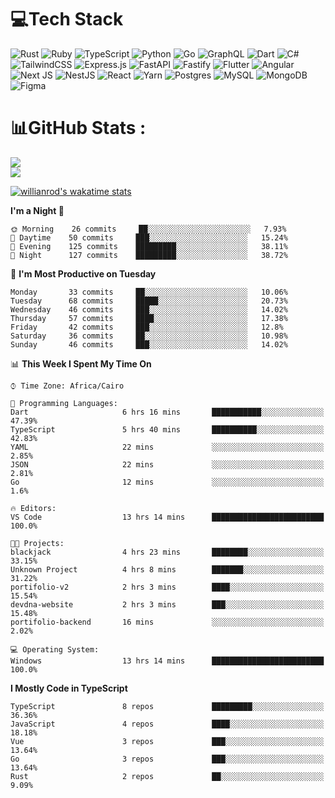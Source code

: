 # 💻Tech Stack

![Rust](https://img.shields.io/badge/rust-%23000000.svg?style=for-the-badge&logo=rust&logoColor=white) ![Ruby](https://img.shields.io/badge/ruby-%23CC342D.svg?style=for-the-badge&logo=ruby&logoColor=white) ![TypeScript](https://img.shields.io/badge/typescript-%23007ACC.svg?style=for-the-badge&logo=typescript&logoColor=white) ![Python](https://img.shields.io/badge/python-3670A0?style=for-the-badge&logo=python&logoColor=ffdd54) ![Go](https://img.shields.io/badge/go-%2300ADD8.svg?style=for-the-badge&logo=go&logoColor=white) ![GraphQL](https://img.shields.io/badge/-GraphQL-E10098?style=for-the-badge&logo=graphql&logoColor=white) ![Dart](https://img.shields.io/badge/dart-%230175C2.svg?style=for-the-badge&logo=dart&logoColor=white) ![C#](https://img.shields.io/badge/c%23-%23239120.svg?style=for-the-badge&logo=c-sharp&logoColor=white) ![TailwindCSS](https://img.shields.io/badge/tailwindcss-%2338B2AC.svg?style=for-the-badge&logo=tailwind-css&logoColor=white) ![Express.js](https://img.shields.io/badge/express.js-%23404d59.svg?style=for-the-badge&logo=express&logoColor=%2361DAFB) ![FastAPI](https://img.shields.io/badge/FastAPI-005571?style=for-the-badge&logo=fastapi) ![Fastify](https://img.shields.io/badge/fastify-%23000000.svg?style=for-the-badge&logo=fastify&logoColor=white) ![Flutter](https://img.shields.io/badge/Flutter-%2302569B.svg?style=for-the-badge&logo=Flutter&logoColor=white) ![Angular](https://img.shields.io/badge/angular-%23DD0031.svg?style=for-the-badge&logo=angular&logoColor=white) ![Next JS](https://img.shields.io/badge/Next-black?style=for-the-badge&logo=next.js&logoColor=white) ![NestJS](https://img.shields.io/badge/nestjs-%23E0234E.svg?style=for-the-badge&logo=nestjs&logoColor=white) ![React](https://img.shields.io/badge/react-%2320232a.svg?style=for-the-badge&logo=react&logoColor=%2361DAFB) ![Yarn](https://img.shields.io/badge/yarn-%232C8EBB.svg?style=for-the-badge&logo=yarn&logoColor=white) ![Postgres](https://img.shields.io/badge/postgres-%23316192.svg?style=for-the-badge&logo=postgresql&logoColor=white) ![MySQL](https://img.shields.io/badge/mysql-%2300f.svg?style=for-the-badge&logo=mysql&logoColor=white) ![MongoDB](https://img.shields.io/badge/MongoDB-%234ea94b.svg?style=for-the-badge&logo=mongodb&logoColor=white)     ![Figma](https://img.shields.io/badge/figma-%23F24E1E.svg?style=for-the-badge&logo=figma&logoColor=white)

# 📊GitHub Stats :

![](https://github-readme-stats.vercel.app/api?username=joetifa2003&theme=tokyonight&hide_border=false&include_all_commits=false&count_private=false)<br/>
![](https://github-readme-streak-stats.herokuapp.com/?user=joetifa2003&theme=tokyonight&hide_border=false)<br/>

[![willianrod's wakatime stats](https://github-readme-stats.vercel.app/api/wakatime?username=joetifa2003&layout=compact)](https://github.com/anuraghazra/github-readme-stats)
<!--START_SECTION:waka-->
**I'm a Night 🦉** 

```text
🌞 Morning    26 commits     ██░░░░░░░░░░░░░░░░░░░░░░░   7.93% 
🌆 Daytime    50 commits     ███░░░░░░░░░░░░░░░░░░░░░░   15.24% 
🌃 Evening    125 commits    █████████░░░░░░░░░░░░░░░░   38.11% 
🌙 Night      127 commits    █████████░░░░░░░░░░░░░░░░   38.72%

```
📅 **I'm Most Productive on Tuesday** 

```text
Monday       33 commits     ██░░░░░░░░░░░░░░░░░░░░░░░   10.06% 
Tuesday      68 commits     █████░░░░░░░░░░░░░░░░░░░░   20.73% 
Wednesday    46 commits     ███░░░░░░░░░░░░░░░░░░░░░░   14.02% 
Thursday     57 commits     ████░░░░░░░░░░░░░░░░░░░░░   17.38% 
Friday       42 commits     ███░░░░░░░░░░░░░░░░░░░░░░   12.8% 
Saturday     36 commits     ██░░░░░░░░░░░░░░░░░░░░░░░   10.98% 
Sunday       46 commits     ███░░░░░░░░░░░░░░░░░░░░░░   14.02%

```


📊 **This Week I Spent My Time On** 

```text
⌚︎ Time Zone: Africa/Cairo

💬 Programming Languages: 
Dart                     6 hrs 16 mins       ███████████░░░░░░░░░░░░░░   47.39% 
TypeScript               5 hrs 40 mins       ██████████░░░░░░░░░░░░░░░   42.83% 
YAML                     22 mins             ░░░░░░░░░░░░░░░░░░░░░░░░░   2.85% 
JSON                     22 mins             ░░░░░░░░░░░░░░░░░░░░░░░░░   2.81% 
Go                       12 mins             ░░░░░░░░░░░░░░░░░░░░░░░░░   1.6%

🔥 Editors: 
VS Code                  13 hrs 14 mins      █████████████████████████   100.0%

🐱‍💻 Projects: 
blackjack                4 hrs 23 mins       ████████░░░░░░░░░░░░░░░░░   33.15% 
Unknown Project          4 hrs 8 mins        ███████░░░░░░░░░░░░░░░░░░   31.22% 
portifolio-v2            2 hrs 3 mins        ████░░░░░░░░░░░░░░░░░░░░░   15.54% 
devdna-website           2 hrs 3 mins        ███░░░░░░░░░░░░░░░░░░░░░░   15.48% 
portifolio-backend       16 mins             ░░░░░░░░░░░░░░░░░░░░░░░░░   2.02%

💻 Operating System: 
Windows                  13 hrs 14 mins      █████████████████████████   100.0%

```

**I Mostly Code in TypeScript** 

```text
TypeScript               8 repos             █████████░░░░░░░░░░░░░░░░   36.36% 
JavaScript               4 repos             ████░░░░░░░░░░░░░░░░░░░░░   18.18% 
Vue                      3 repos             ███░░░░░░░░░░░░░░░░░░░░░░   13.64% 
Go                       3 repos             ███░░░░░░░░░░░░░░░░░░░░░░   13.64% 
Rust                     2 repos             ██░░░░░░░░░░░░░░░░░░░░░░░   9.09%

```



<!--END_SECTION:waka-->
